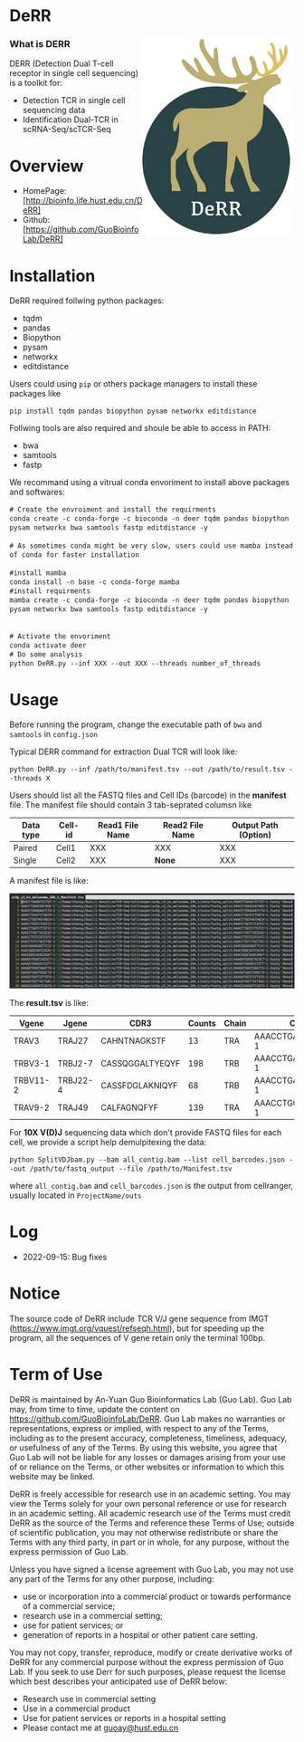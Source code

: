 # DeRR

<img src='DEERR_logo.png' align='right' height=350>

### What is **DERR**

DERR (Detection Dual T-cell receptor in single cell sequencing) is a toolkit for:

- Detection TCR in single cell sequencing data
- Identification Dual-TCR in scRNA-Seq/scTCR-Seq

# Overview

- HomePage: [http://bioinfo.life.hust.edu.cn/DeRR]
- Github: [https://github.com/GuoBioinfoLab/DeRR]

# Installation

DeRR required follwing python packages:

* tqdm
* pandas 
* Biopython
* pysam
* networkx
* editdistance

Users could using `pip` or others package managers to install these packages like

```
pip install tqdm pandas biopython pysam networkx editdistance
```

Follwing tools are also required and shoule be able to access in PATH:

* bwa
* samtools
* fastp

We recommand using a vitrual conda envoriment to install above packages and softwares:

```Shell
# Create the envroiment and install the requirments
conda create -c conda-forge -c bioconda -n deer tqdm pandas biopython pysam networkx bwa samtools fastp editdistance -y

# As sometimes conda might be very slow, users could use mamba instead of conda for faster installation

#install mamba
conda install -n base -c conda-forge mamba
#install requirments
mamba create -c conda-forge -c bioconda -n deer tqdm pandas biopython pysam networkx bwa samtools fastp editdistance -y 


# Activate the envoriment
conda activate deer
# Do some analysis
python DeRR.py --inf XXX --out XXX --threads number_of_threads
```


# Usage

Before running the program, change the executable path of `bwa` and `samtools`  in `config.json`

Typical DERR command for extraction Dual TCR will look like:

```Shell
python DeRR.py --inf /path/to/manifest.tsv --out /path/to/result.tsv --threads X
```

Users should list all the FASTQ files and Cell IDs (barcode) in the **manifest** file. The manifest file should contain 3 tab-seprated columsn like

| Data type | Cell-id    | Read1 File Name    | Read2 File Name  | Output Path (Option) |
|--------| -------- | -------- | --------------- | ------  |
| Paired  | Cell1  |  XXX   | XXX | XXX |
| Single  | Cell2  |  XXX | **None** | XXX |

A manifest file is like:

![](Manifest.png)

The **result.tsv** is like:

| Vgene    | Jgene    | CDR3            | Counts | Chain | CellId             |
| -------- | -------- | --------------- | ------ | ----- | ------------------ |
| TRAV3    | TRAJ27   | CAHNTNAGKSTF    | 13     | TRA   | AAACCTGAGATCCTGT-1 |
| TRBV3-1  | TRBJ2-7  | CASSQGGALTYEQYF | 198    | TRB   | AAACCTGAGCGATAGC-1 |
| TRBV11-2 | TRBJ22-4 | CASSFDGLAKNIQYF | 68     | TRB   | AAACCTGAGGAGTCTG-1 |
| TRAV9-2  | TRAJ49   | CALFAGNQFYF     | 139    | TRA   | AAACCTGCATCTGGTA-1 |

For **10X V(D)J** sequencing data which don't provide FASTQ files for each cell, we provide a script help demulpitexing the data:

```
python SplitVDJbam.py --bam all_contig.bam --list cell_barcodes.json --out /path/to/fastq_output --file /path/to/Manifest.tsv
```
where `all_contig.bam` and `cell_barcodes.json` is the output from cellranger, usually located in `ProjectName/outs`

# Log

* 2022-09-15: Bug fixes

# Notice

The source code of DeRR include TCR V/J gene sequence from IMGT (https://www.imgt.org/vquest/refseqh.html), but for speeding up the program, all the sequences of V gene retain only the terminal 100bp.

# Term of Use

DeRR is maintained by An-Yuan Guo Bioinformatics Lab (Guo Lab). Guo Lab may, from time to time, update the content on https://github.com/GuoBioinfoLab/DeRR. Guo Lab makes no warranties or representations, express or implied, with respect to any of the Terms, including as to the present accuracy, completeness, timeliness, adequacy, or usefulness of any of the Terms. By using this website, you agree that Guo Lab will not be liable for any losses or damages arising from your use of or reliance on the Terms, or other websites or information to which this website may be linked.

DeRR is freely accessible for research use in an academic setting. You may view the Terms solely for your own personal reference or use for research in an academic setting. All academic research use of the Terms must credit DeRR as the source of the Terms and reference these Terms of Use; outside of scientific publication, you may not otherwise redistribute or share the Terms with any third party, in part or in whole, for any purpose, without the express permission of Guo Lab.

Unless you have signed a license agreement with Guo Lab, you may not use any part of the Terms for any other purpose, including:

* use or incorporation into a commercial product or towards performance of a commercial service;
* research use in a commercial setting;
* use for patient services; or
* generation of reports in a hospital or other patient care setting.

You may not copy, transfer, reproduce, modify or create derivative works of DeRR for any commercial purpose without the express permission of Guo Lab. If you seek to use Derr for such purposes, please request the license which best describes your anticipated use of DeRR below:

* Research use in commercial setting
* Use in a commercial product
* Use for patient services or reports in a hospital setting
* Please contact me at guoay@hust.edu.cn

